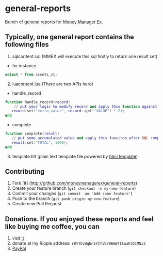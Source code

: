 general-reports
===============

Bunch of general reports for [Money Manager Ex](https://sourceforge.net/projects/moneymanagerex/).

Typically, one general report contains the following files
------------
1. sqlcontent.sql (MMEX will execute this sql firstly to return one result set)
  * for instance
  ~~~sql
  select * from assets_v1;
  ~~~
2. luacontent.lua (There are two APIs here)
  * handle_record
  ~~~lua
  function handle_record(record)
      // put your logic to modify record and apply this function against every record from SQL
     record:set("extra_value", record::get("VALUE") * 2);
  end
  ~~~
  * complete
  ~~~lua
  function complete(result)
     // put some accumulated value and apply this funciton after SQL complete
     result:set("TOTAL", 1000);
  end
  ~~~
3. template.htt (plain text template file powered by [html template](https://github.com/moneymanagerex/html-template))

## Contributing
1. Fork [it] (http://github.com/moneymanagerex/general-reports)
2. Create your feature branch (`git checkout -b my-new-feature`)
3. Commit your changes (`git commit -am 'Add some feature'`)
4. Push to the branch (`git push origin my-new-feature`)
5. Create new Pull Request

## Donations. If you enjoyed these reports and feel like buying me coffee, you can
1. visit [it](http://VisitsToMoney.com/index.php?refId=441653) 
2. donate at my Ripple address: `rUY7DvWqNnSYCYiVr986W71tuaKtDCMNz3` 
3. [PayPal](https://www.paypal.com/cgi-bin/webscr?cmd=_donations&business=moneymanagerex%40gmail%2ecom&lc=US&item_name=MoneyManagerEx&no_note=0&currency_code=USD&bn=PP%2dDonationsBF%3abtn_donateCC_LG%2egif%3aNonHostedGuest)
